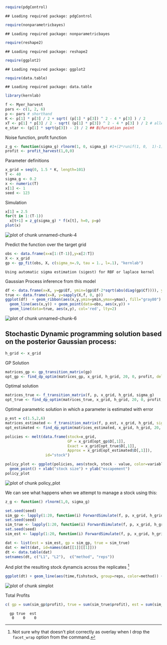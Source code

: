 





```r
require(pdgControl)
```

```
## Loading required package: pdgControl
```

```r
require(nonparametricbayes)
```

```
## Loading required package: nonparametricbayes
```

```r
require(reshape2)
```

```
## Loading required package: reshape2
```

```r
require(ggplot2)
```

```
## Loading required package: ggplot2
```

```r
require(data.table)
```

```
## Loading required package: data.table
```

```r
library(kernlab)
```








```r
f <- Myer_harvest
pars <- c(1, 2, 6) 
p <- pars # shorthand 
K <- p[1] * p[3] / 2 + sqrt( (p[1] * p[3]) ^ 2 - 4 * p[3] ) / 2
xT <- p[1] * p[3] / 2 - sqrt( (p[1] * p[3]) ^ 2 - 4 * p[3] ) / 2 # allee threshold
e_star <- (p[1] * sqrt(p[3]) - 2) / 2 ## Bifurcation point 
```



Noise function, profit function

```r
z_g <- function(sigma_g) rlnorm(1, 0, sigma_g) #1+(2*runif(1, 0,  1)-1)*sigma_g #
profit <- profit_harvest(1,0,0)
```



Parameter definitions


```r
x_grid = seq(0, 1.5 * K, length=101)
T <- 40
sigma_g <- 0.2
x <- numeric(T)
x[1] <- 1
seed <- 123
```




Simulation 


```r
x[1] = 2.5
for(t in 1:(T-1))
  x[t+1] = z_g(sigma_g) * f(x[t], h=0, p=p)
plot(x)
```

![plot of chunk unnamed-chunk-4](http://carlboettiger.info/assets/figures/2012-12-07-92988ba826-unnamed-chunk-4.png) 


Predict the function over the target grid


```r
obs <- data.frame(x=x[1:(T-1)],y=x[2:T])
X <- x_grid
gp <- gp_fit(obs, X, c(sigma_n=.9, tau = 1., l=.1), "kernlab")
```

```
Using automatic sigma estimation (sigest) for RBF or laplace kernel 
```


Gaussian Process inference from this model


```r
df <- data.frame(x=X, y=gp$Ef, ymin=(gp$Ef-2*sqrt(abs(diag(gp$Cf)))), ymax=(gp$Ef+2*sqrt(abs(diag(gp$Cf)))))
true <- data.frame(x=X, y=sapply(X,f, 0, p))
ggplot(df)  + geom_ribbon(aes(x,y,ymin=ymin,ymax=ymax), fill="gray80") +
  geom_line(aes(x,y)) + geom_point(data=obs, aes(x,y)) +
  geom_line(data=true, aes(x,y), col='red', lty=2)
```

![plot of chunk unnamed-chunk-6](http://carlboettiger.info/assets/figures/2012-12-07-92988ba826-unnamed-chunk-6.png) 




## Stochastic Dynamic programming solution based on the posterior Gaussian process:


```r
h_grid <- x_grid
```


GP Solution


```r
matrices_gp <- gp_transition_matrix(gp)
opt_gp <- find_dp_optim(matrices_gp, x_grid, h_grid, 20, 0, profit, delta=.01)
```


Optimal solution


```r
matrices_true <- f_transition_matrix(f, p, x_grid, h_grid, sigma_g)
opt_true <- find_dp_optim(matrices_true, x_grid, h_grid, 20, 0, profit, delta=.01)
```


Optimal parametric solution in which a parameter is estimated with error


```r
p_est = c(1.5,2,6)
matrices_estimated <- f_transition_matrix(f, p_est, x_grid, h_grid, sigma_g=sigma_g)
opt_estimated <- find_dp_optim(matrices_estimated, x_grid, h_grid, 20, 0, profit, delta=.01)
```




```r
policies <- melt(data.frame(stock=x_grid, 
                            GP = x_grid[opt_gp$D[,1]], 
                            Exact = x_grid[opt_true$D[,1]],
                            Approx = x_grid[opt_estimated$D[,1]]),
                  id="stock")

policy_plot <- ggplot(policies, aes(stock, stock - value, color=variable)) +
  geom_point() + xlab("stock size") + ylab("escapement") 
policy_plot
```

![plot of chunk policy_plot](http://carlboettiger.info/assets/figures/2012-12-07-92988ba826-policy_plot.png) 


We can see what happens when we attempt to manage a stock using this:


```r
z_g <- function() rlnorm(1,0, sigma_g)
```



```r
set.seed(seed)
sim_gp <- lapply(1:20, function(i) ForwardSimulate(f, p, x_grid, h_grid, K, opt_gp$D, z_g, profit=profit))
set.seed(seed)
sim_true <- lapply(1:20, function(i) ForwardSimulate(f, p, x_grid, h_grid, K, opt_true$D, z_g, profit=profit))
set.seed(seed)
sim_est <- lapply(1:20, function(i) ForwardSimulate(f, p, x_grid, h_grid, K, opt_estimated$D, z_g, profit=profit))
```




```r
dat <- list(est = sim_est, gp = sim_gp, true = sim_true)
dat <- melt(dat, id=names(dat[[1]][[1]]))
dt <- data.table(dat)
setnames(dt, c("L1", "L2"),  c("method", "reps")) 
```


And plot the resulting stock dynamcis across the replicates [^1]


```r
ggplot(dt) + geom_line(aes(time,fishstock, group=reps, color=method)) + facet_wrap(~method)
```

![plot of chunk simplot](http://carlboettiger.info/assets/figures/2012-12-07-92988ba826-simplot.png) 



[^1]: Not sure why that doesn't plot correctly as overlay when I drop the `facet_wrap` option from the command.


Total Profits


```r
c( gp = sum(sim_gp$profit), true = sum(sim_true$profit), est = sum(sim_est$profit))
```

```
  gp true  est 
   0    0    0 
```


